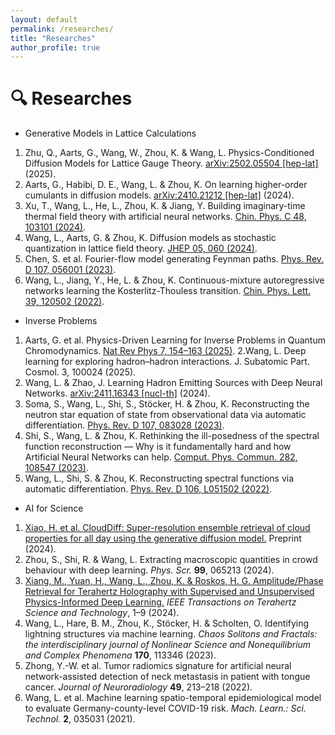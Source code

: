 ```yaml
---
layout: default
permalink: /researches/
title: "Researches"
author_profile: true
---
```



# 🔍 Researches
- Generative Models in Lattice Calculations

1. Zhu, Q., Aarts, G., Wang, W., Zhou, K. & Wang, L. Physics-Conditioned Diffusion Models for Lattice Gauge Theory. <a href='https://arxiv.org/abs/2502.05504'>arXiv:2502.05504 [hep-lat]</a> (2025).
2. Aarts, G., Habibi, D. E., Wang, L. & Zhou, K. On learning higher-order cumulants in diffusion models. <a href='http://arxiv.org/abs/2410.21212'>arXiv:2410.21212 [hep-lat]</a> (2024).
3. Xu, T., Wang, L., He, L., Zhou, K. & Jiang, Y. Building imaginary-time thermal field theory with artificial neural networks. <a href ='https://iopscience.iop.org/article/10.1088/1674-1137/ad5f80/meta'>Chin. Phys. C 48, 103101 (2024)</a>.
4. Wang, L., Aarts, G. & Zhou, K. Diffusion models as stochastic quantization in lattice field theory. <a href='https://link.springer.com/article/10.1007/JHEP05(2024)060'>JHEP 05, 060 (2024)</a>.
5. Chen, S. et al. Fourier-flow model generating Feynman paths. <a href='https://doi.org/10.1103/PhysRevD.107.056001'>Phys. Rev. D 107, 056001 (2023)</a>.
6. Wang, L., Jiang, Y., He, L. & Zhou, K. Continuous-mixture autoregressive networks learning the Kosterlitz-Thouless transition. <a href='https://iopscience.iop.org/article/10.1088/0256-307X/39/12/120502'>Chin. Phys. Lett. 39, 120502 (2022)</a>. 

- Inverse Problems

1. Aarts, G. et al. Physics-Driven Learning for Inverse Problems in Quantum Chromodynamics. <a href='https://www.nature.com/articles/s42254-024-00798-x'>Nat Rev Phys 7, 154–163 (2025)</a>.
2.Wang, L. Deep learning for exploring hadron–hadron interactions. J. Subatomic Part. Cosmol. 3, 100024 (2025).
3. Wang, L. & Zhao, J. Learning Hadron Emitting Sources with Deep Neural Networks. <a href='https://arxiv.org/abs/2411.16343'>arXiv:2411.16343 [nucl-th]</a> (2024).
4. Soma, S., Wang, L., Shi, S., Stöcker, H. & Zhou, K. Reconstructing the neutron star equation of state from observational data via automatic differentiation. <a href='https://doi.org/10.1103/PhysRevD.107.083028'>Phys. Rev. D 107, 083028 (2023)</a>.
5. Shi, S., Wang, L. & Zhou, K. Rethinking the ill-posedness of the spectral function reconstruction — Why is it fundamentally hard and how Artificial Neural Networks can help. <a href='https://www.sciencedirect.com/science/article/abs/pii/S0010465522002661'>Comput. Phys. Commun. 282, 108547 (2023)</a>.
6. Wang, L., Shi, S. & Zhou, K. Reconstructing spectral functions via automatic differentiation. <a href='https://doi.org/10.1103/PhysRevD.106.L051502'>Phys. Rev. D 106, L051502 (2022)</a>.

- AI for Science

1. [Xiao, H. et al. CloudDiff: Super-resolution ensemble retrieval of cloud properties for all day using the generative diffusion model.](https://doi.org/10.48550/arXiv.2405.04483) Preprint (2024).
2. Zhou, S., Shi, R. & Wang, L. Extracting macroscopic quantities in crowd behaviour with deep learning. *Phys. Scr.* **99**, 065213 (2024).
3. [Xiang, M., Yuan, H., Wang, L., Zhou, K. & Roskos, H. G. Amplitude/Phase Retrieval for Terahertz Holography with Supervised and Unsupervised Physics-Informed Deep Learning.](https://doi.org/10.1109/TTHZ.2024.3349482) *IEEE Transactions on Terahertz Science and Technology*, 1–9 (2024).
4. Wang, L., Hare, B. M., Zhou, K., Stöcker, H. & Scholten, O. Identifying lightning structures via machine learning. *Chaos Solitons and Fractals: the interdisciplinary journal of Nonlinear Science and Nonequilibrium and Complex Phenomena* **170**, 113346 (2023).
5. Zhong, Y.-W. et al. Tumor radiomics signature for artificial neural network-assisted detection of neck metastasis in patient with tongue cancer. *Journal of Neuroradiology* **49**, 213–218 (2022).
6. Wang, L. et al. Machine learning spatio-temporal epidemiological model to evaluate Germany-county-level COVID-19 risk. *Mach. Learn.: Sci. Technol.* **2**, 035031 (2021).